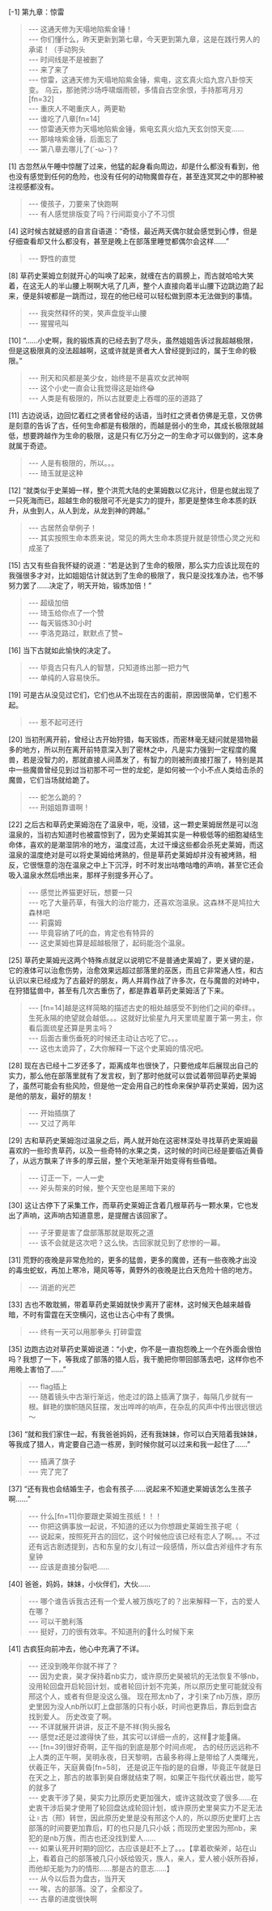 
[-1] 第九章：惊雷
>--- 这通天修为天塌地陷紫金锤！<br>
>--- 你们懂什么，昨天更新到第七章，今天更到第九章，这是在践行男人的承诺！（手动狗头<br>
>--- 时间线是不是被删了<br>
>--- 来了来了<br>
>--- 惊雷，这通天修为天塌地陷紫金锤，紫电，这玄真火焰九宫八卦惊天变。
乌云，那驰骋沙场呼啸烟雨顿，多情自古空余恨，手持那弯月刃[fn=32]<br>
>--- 重庆人不喝重庆人，两更勒<br>
>--- 谁吃了八章[fn=14]<br>
>--- 惊雷通天修为天塌地陷紫金锤，紫电玄真火焰九天玄剑惊天变......<br>
>--- 那啥啥紫金锤，后面忘了<br>
>--- 第八章去哪儿了(´-ω-`)？<br>

[1] 古忽然从午睡中惊醒了过来，他猛的起身看向周边，却是什么都没有看到，他也没有感觉到任何的危险，也没有任何的动物魔兽存在，甚至连冥冥之中的那种被注视感都没有。
>--- 傻孩子，刀要来了快跑啊<br>
>--- 有人感觉排版变了吗？行间距变小了不习惯<br>

[4] 这时候古就疑惑的自言自语道：“奇怪，最近两天偶尔就会感觉到心悸，但是仔细查看却又什么都没有，甚至是晚上在部落里睡觉都偶尔会这样……”
>--- 野性的直觉<br>

[8] 草药史莱姆立刻就开心的叫唤了起来，就缠在古的肩膀上，而古就哈哈大笑着，在这无人的半山腰上啊啊大吼了几声，整个人直接向着半山腰下边跳边跑了起来，便是斜坡都是一跳而过，现在的他已经可以轻松做到原本无法做到的事情。
>--- 我突然释怀的笑，笑声盘旋半山腰<br>
>--- 猩猩吼叫<br>

[10] “……小史啊，我的锻炼真的已经去到了尽头，虽然姐姐告诉过我超越极限，但是这极限真的没法超越啊，这或许就是贤者大人曾经提到过的，属于生命的极限。”
>--- 刑天和风都是美少女，始终是不是喜欢女武神啊<br>
>--- 这个小史一直会让我觉得这是始终😂<br>
>--- 人类是有极限的，所以古就要走上吞噬的巫的道路了<br>

[11] 古边说话，边回忆着红之贤者曾经的话语，当时红之贤者仿佛是无意，又仿佛是刻意的告诉了古，任何生命都是有极限的，而越是弱小的生命，其成长极限就越低，想要跨越作为生命的极限，这是只有亿万分之一的生命才可以做到的，这本身就属于奇迹。
>--- 人是有极限的，所以。。。<br>
>--- 琦玉就是这种<br>

[12] “就类似于史莱姆一样，整个洪荒大陆的史莱姆数以亿兆计，但是也就出现了一只死海而已，超越生命的极限可不光是实力的提升，那更是整体生命本质的跃升，从虫到人，从人到龙，从龙到神的跨越。”
>--- 古居然会举例子！<br>
>--- 其实按照生命本质来说，常见的两大生命本质提升就是领悟心灵之光和成圣了<br>

[15] 古又有些自我怀疑的说道：“若是达到了生命的极限，那么实力应该比现在的我强很多才对，比如姐姐估计就达到了生命的极限了，我只是没找准办法，也不够努力罢了……决定了，明天开始，锻炼加倍！”
>--- 超级加倍<br>
>--- 琦玉给你点了一个赞<br>
>--- 每天锻炼30小时<br>
>--- 李洛克路过，默默点了赞~<br>

[16] 当下古就如此愉快的决定了。
>--- 毕竟古只有凡人的智慧，只知道练出那一把力气<br>
>--- 单纯的人容易快乐。<br>

[19] 可是古从没见过它们，它们也从不出现在古的面前，原因很简单，它们惹不起。
>--- 惹不起可还行<br>

[20] 当初刑离开前，曾经让古开始狩猎，每天锻炼，而密林毫无疑问就是猎物最多的地方，所以刑在离开前特意深入到了密林之中，凡是实力强到一定程度的魔兽，若是没智力的，那就直接人间蒸发了，有智力的则被刑直接打服了，特别是其中一些魔兽曾经见到过当初那不可一世的龙蛇，是如何被一个小不点人类给击杀的魔兽，它们当场就给跪了。
>--- 蛇怎么跪的？<br>
>--- 刑姐姐靠谱啊！<br>

[22] 之后古和草药史莱姆泡在了温泉中，呃，没错，这一颗史莱姆居然是可以泡温泉的，当初古知道时也被震惊到了，因为史莱姆其实是一种极低等的细胞凝结生命体，喜欢的是潮湿阴冷的地方，温度过高，太过干燥这些都会杀死史莱姆，而这温泉的温度绝对是可以将史莱姆给烤熟的，但是草药史莱姆却并没有被烤熟，相反，它很惬意的泡在温泉之中上下沉浮，时不时发出咕噜咕噜的声响，甚至它还会吸入温泉水然后喷出来，那样子别提多开心了。
>--- 感觉比养猫更好玩，想要一只<br>
>--- 吃了大量药草，有强大的治疗能力，还喜欢泡温泉。这森林不是鸠拉大森林吧<br>
>--- 莉露姆<br>
>--- 毕竟容纳了吒的血，肯定也有特异的<br>
>--- 这史莱姆也算是超越极限了，起码能泡个温泉。<br>

[25] 草药史莱姆光这两个特殊点就足以说明它不是普通史莱姆了，更关键的是，它的液体可以治愈伤势，治愈效果远超过部落里的巫医，而且它非常通人性，和古认识以来已经成为了古最好的朋友，两人并肩作战了许多次，在与魔兽的对峙中，在狩猎猛兽中，甚至有几次古重伤了，都是靠着草药史莱姆活了下来。
>--- [fn=14]越是这样简略的描述古史的相处越感受不到他们之间的牵绊。。生死永隔的绝望就会越低。。。这就好比偷星九月天里琉星置于第一男主，你看后面琉星还算是男主吗？<br>
>--- 后面古重伤垂死的时候还主动让古吃了它。。。<br>
>--- 这也太诡异了，Z大你解释一下这个史莱姆的情况吧。<br>

[28] 现在古已经十二岁还多了，距离成年也很快了，只要他成年后展现出自己的实力，那么他在部落里就有了发言权，到了那时他就可以尝试着带回草药史莱姆了，虽然可能会有些风险，但是他一定会用自己的性命来保护草药史莱姆，因为这是他的朋友，最好的朋友！
>--- 开始插旗了<br>
>--- 又过了两年<br>

[29] 古和草药史莱姆泡过温泉之后，两人就开始在这密林深处寻找草药史莱姆最喜欢的一些珍贵草药，以及一些奇特的水果之类，这时候的时间已经是要临近黄昏了，从远方飘来了许多的厚云层，整个天地渐渐开始变得有些昏暗。
>--- 订正一下，一人一史<br>
>--- 斧头帮来的时候，整个天空也是黑暗下来的<br>

[30] 这让古停下了采集工作，而草药史莱姆正含着几根草药与一颗水果，它也发出了声响，这声响古知道意思，是提醒古该回家了。
>--- 子牙要是害了盘部落那就是取死之道<br>
>--- 该不会就是这次吧？这么快。古回家就见到了悲惨的一幕。<br>

[31] 荒野的夜晚是非常危险的，更多的猛兽，更多的魔兽，还有一些夜晚才出没的毒虫蛇蚁，再加上寒冷，飓风等等，黄野外的夜晚是比白天危险十倍的地方。
>--- 消逝的光芒<br>

[33] 古也不敢耽搁，带着草药史莱姆就快步离开了密林，这时候天色越来越昏暗，不时有雷霆在天空横闪，这也让古心中有了畏惧。
>--- 终有一天可以用那拳头 打碎雷霆<br>

[35] 边跑古边对草药史莱姆说道：“小史，你不是一直抱怨晚上一个在外面会很怕吗？我想了一下，等我成了部落的猎人后，我干脆把你带回部落去吧，这样你也不用晚上害怕了……”
>--- flag插上<br>
>--- 随着镜头中古渐行渐远，他走过的路上插满了旗子，每隔几步就有一根。鲜艳的旗帜随风狂摆，发出哗哗的响声，在杂乱的风声中传出很远很远～<br>

[36] “就和我们家住一起，有我爸爸妈妈，还有我妹妹，你可以白天陪着我妹妹，等我成了猎人，肯定要自己造一栋房，到时候你就可以过来和我一起住了……”
>--- 插满了旗子<br>
>--- 完了完了<br>

[37] “还有我也会结婚生子，也会有孩子……说起来不知道史莱姆该怎么生孩子啊……”
>--- 什么[fn=11]你要跟史莱姆生孩纸！！！<br>
>--- 你把这俩事放一起说，不知道的还以为你想跟史莱姆生孩子呢（<br>
>--- 说起来，按照死开古的回忆，这个时候他应该已经有恋人了啊。。。不过还有远古剧透提到，古和东皇的女儿有过一段感情，所以盘古斧组件才有东皇钟<br>
>--- 应该是直接分裂吧……<br>

[40] 爸爸，妈妈，妹妹，小伙伴们，大伙……
>--- 哪个谁告诉我古还有一个爱人被万族吃了的？出来解释一下，古的爱人在哪？<br>
>--- 可以干脆利落<br>
>--- 挺好，刀的很有效率。不知道刑的🔪什么时候下来<br>

[41] 古疯狂向前冲去，他心中充满了不详。
>--- 还没到晚年你就不祥了？<br>
>--- 因为史衷，昊才保持着nb实力，或许原历史昊被坑的无法恢复不够nb，没用轮回盘开启轮回计划，或者轮回计划不完美，所以原历史里可能就没有邢这个人，或者有但是没这么强。
现在邢太nb了，才引来了nb万族，原历史里因为没人nb所以盯上盘部落的只有小妖，时间也更靠后，靠后到盘古找到爱人。
历史改变了啊。<br>
>--- 不详就展开讲讲，反正不是不祥(狗头报名<br>
>--- 感觉z还是过渡得快了些，其实可以详细一点的，这样🔪才能🔪痛。<br>
>--- [fn=39]很好奇啊，正午指的到底是那个时间点呢，
       古的经历远远称不上人类的正午啊，吴明永夜，日天黎明，古最多称得上是带给了人类曙光，伏羲正午，天庭黄昏[fn=58]，
       还是说正午指的是的自爆，毕竟正午就是日在天之上，那古的故事到昊自爆就结束了啊，如果正午指代伏羲出世，能写的就多了<br>
>--- 史衷干涉了昊，昊实力比原历史更加强大，或许这就改变了很多……在史衷干涉后昊才使用了轮回盘达成轮回计划，或许原历史里昊实力不足无法让♀古（邢）转世，因此原历史里是没有邢这个人的，所以原历史里盯上古部落的时间要更加靠后，盯的也只是几只小妖；而现历史里因为邢nb，来犯的是nb万族，而古也还没找到爱人……<br>
>--- 如果认死开时期的回忆，古应该是赶不上了。。。【拿着砍柴斧，站在山上，看着自己的部落被几只小妖给毁灭，族人，亲人，爱人被小妖所吞掉，而他却无能为力的情形……那是古的意志……】<br>
>--- 从今以后吾为盘古，当开天<br>
>--- 唉，古的部落。没了，全都没了。<br>
>--- 古章的进度很快啊<br>
